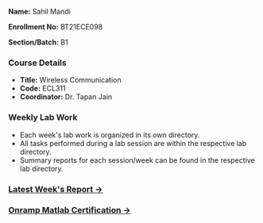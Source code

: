 **Name:** Sahil Mandi

**Enrollment No:** BT21ECE098

**Section/Batch:** B1

### Course Details
- **Title:** Wireless Communication
- **Code:** ECL311
- **Coordinator:** Dr. Tapan Jain

### Weekly Lab Work
- Each week's lab work is organized in its own directory.
- All tasks performed during a lab session are within the respective lab directory.
- Summary reports for each session/week can be found in the respective lab directory.

### [Latest Week's Report ->](https://github.com/sahil-tgs/Wireless-Communication/blob/main/lab1/Lab1-Report.md)

### [Onramp Matlab Certification ->](https://www.linkedin.com/posts/sahil-tgs_matlab-official-certification-activity-7155977212876275714-jjPl?utm_source=share&utm_medium=member_desktop )

